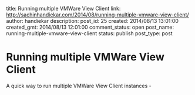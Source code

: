 title: Running multiple VMWare View Client
link: http://sachinhandiekar.com/2014/08/running-multiple-vmware-view-client/
author: handiekar
description: 
post_id: 25
created: 2014/08/13 13:01:00
created_gmt: 2014/08/13 12:01:00
comment_status: open
post_name: running-multiple-vmware-view-client
status: publish
post_type: post

# Running multiple VMWare View Client

A quick way to run multiple VMWare View Client instances -